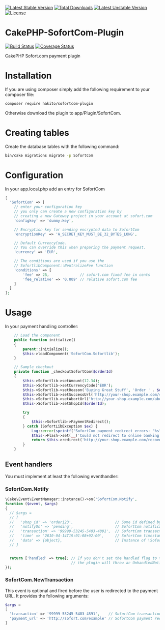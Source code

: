 [![Latest Stable Version](https://poser.pugx.org/hakito/cakephp-sofortcom-plugin/v/stable.svg)](https://packagist.org/packages/hakito/cakephp-sofortcom-plugin) [![Total Downloads](https://poser.pugx.org/hakito/cakephp-sofortcom-plugin/downloads.svg)](https://packagist.org/packages/hakito/cakephp-sofortcom-plugin) [![Latest Unstable Version](https://poser.pugx.org/hakito/cakephp-sofortcom-plugin/v/unstable.svg)](https://packagist.org/packages/hakito/cakephp-sofortcom-plugin) [![License](https://poser.pugx.org/hakito/cakephp-sofortcom-plugin/license.svg)](https://packagist.org/packages/hakito/cakephp-sofortcom-plugin)

# CakePHP-SofortCom-Plugin

[![Build Status](https://travis-ci.org/hakito/CakePHP-SofortCom-Plugin.svg?branch=master)](https://travis-ci.org/hakito/CakePHP-SofortCom-Plugin)
[![Coverage Status](https://coveralls.io/repos/github/hakito/CakePHP-SofortCom-Plugin/badge.svg?branch=master)](https://coveralls.io/github/hakito/CakePHP-SofortCom-Plugin?branch=master)

CakePHP Sofort.com payment plugin

# Installation

If you are using composer simply add the following requirement to your composer file:

```bash
composer require hakito/sofortcom-plugin
```

Otherwise download the plugin to app/Plugin/SofortCom.

# Creating tables

Create the database tables with the following command:

```bash
bin/cake migrations migrate -p SofortCom
```

# Configuration

In your app.local.php add an entry for SofortCom

```php
[
  'SofortCom' => [
    // enter your configuration key
    // you only can create a new configuration key by
    // creating a new Gateway project in your account at sofort.com
    'configkey' => 'dummy:key',

    // Encryption key for sending encrypted data to SofortCom
    'encryptionKey' => 'A_SECRET_KEY_MUST_BE_32_BYTES_LONG',

    // Default CurrencyCode.
    // You can override this when preparing the payment request.
    'currency' => 'EUR',

    // The conditions are used if you use the
    // SofortlibComponent::NeutralizeFee function
    'conditions' => [
        'fee' => 25,              // sofort.com fixed fee in cents
        'fee_relative' => '0.009' // relative sofort.com fee
    ]
  ]
];
```

# Usage

In your payment handling controller:

```php
    // Load the component
    public function initialize()
    {
        parent::initialize();
        $this->loadComponent('SofortCom.Sofortlib');
    }

    // Sample checkout
    private function _checkoutSofortCom($orderId)
    {
        $this->Sofortlib->setAmount(12.34);
        $this->Sofortlib->setCurrencyCode('EUR');
        $this->Sofortlib->setReason('Buying Great Stuff', 'Order ' . $orderId); // Displayed as payment reason to the user
        $this->Sofortlib->setSuccessUrl('http://your-shop.example.com/success'); // The URL your clients are redirected upon success
        $this->Sofortlib->setAbortUrl('http://your-shop.example.com/abort'); // The URL your clients are redirected upon abort
        $this->Sofortlib->setShopId($orderId);

        try
        {
            $this->Sofortlib->PaymentRedirect();
        } catch (SofortLibException $ex) {
            Log::error(sprintf('SofortCom payment redirect errors: "%s"', var_export($ex->errors, true)));
            $this->Flash->set(__('Could not redirect to online banking (Error {0}). Please choose another payment method.', $ex->getMessage()));
            return $this->redirect('http://your-shop.example.com/recover');
        }
    }
```

## Event handlers

You must implement at least the following eventhandler:

### SofortCom.Notify

```php
\Cake\Event\EventManager::instance()->on('SofortCom.Notify',
function ($event, $args)
{
  // $args =
  // [
  //   'shop_id' => 'order123',                   // Some id defined by you upon payment initialization
  //   'notifyOn' => 'pending',                   // SofortCom notification URL suffix
  //   'transaction' => '99999-53245-5483-4891',  // SofortCom transaction id
  //   'time' => '2010-04-14T19:01:08+02:00',     // SofortCom timestamp of notification
  //   'data' => {object},                        // Instance of \SofortLibTransactionData
  // ]


  return ['handled' => true]; // If you don't set the handled flag to true
                              // the plugin will throw an UnhandledNotificationException
});
```

### SofortCom.NewTransaction

This event is optional and fired before the user is redirected to the payment URL.
It provides the following arguments:

```php
$args =
[
  'transaction' => '99999-53245-5483-4891',    // SofortCom transaction id
  'payment_url' => 'http://sofort.com/example' // SofortCom payment redirect url
]
```
